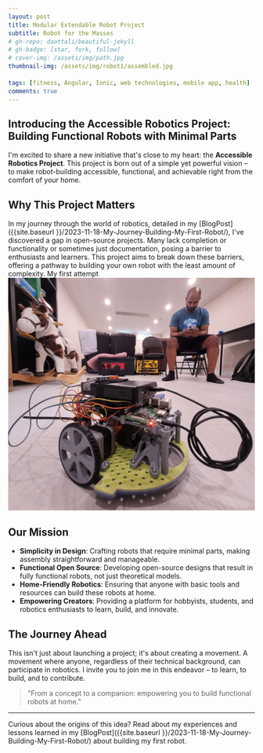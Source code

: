 ```yaml
---
layout: post
title: Modular Extendable Robot Project
subtitle: Robot for the Masses
# gh-repo: daattali/beautiful-jekyll
# gh-badge: [star, fork, follow]
# cover-img: /assets/img/path.jpg
thumbnail-img: /assets/img/robot1/assembled.jpg

tags: [fitness, Angular, Ionic, web technologies, mobile app, health]
comments: true
---
```


## Introducing the Accessible Robotics Project: Building Functional Robots with Minimal Parts

I'm excited to share a new initiative that's close to my heart: the **Accessible Robotics Project**. This project is born out of a simple yet powerful vision – to make robot-building accessible, functional, and achievable right from the comfort of your home.

## Why This Project Matters

In my journey through the world of robotics, detailed in my [BlogPost]({{site.baseurl }}/2023-11-18-My-Journey-Building-My-First-Robot/), I've discovered a gap in open-source projects. Many lack completion or functionality or sometimes just documentation, posing a barrier to enthusiasts and learners. This project aims to break down these barriers, offering a pathway to building your own robot with the least amount of complexity.
My first attempt
![first robot attempt](/assets/img/robot1/robot+besh.jpg)

## Our Mission

- **Simplicity in Design**: Crafting robots that require minimal parts, making assembly straightforward and manageable.
- **Functional Open Source**: Developing open-source designs that result in fully functional robots, not just theoretical models.
- **Home-Friendly Robotics**: Ensuring that anyone with basic tools and resources can build these robots at home.
- **Empowering Creators**: Providing a platform for hobbyists, students, and robotics enthusiasts to learn, build, and innovate.

## The Journey Ahead

This isn't just about launching a project; it's about creating a movement. A movement where anyone, regardless of their technical background, can participate in robotics. I invite you to join me in this endeavor – to learn, to build, and to contribute.

> "From a concept to a companion: empowering you to build functional robots at home."

---

Curious about the origins of this idea? Read about my experiences and lessons learned in my [BlogPost]({{site.baseurl }}/2023-11-18-My-Journey-Building-My-First-Robot/) about building my first robot.

